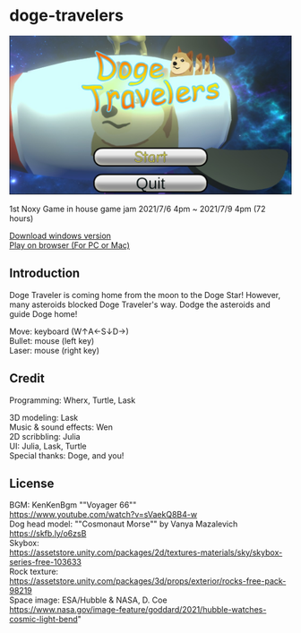 # doge-travelers
![alt text](https://raw.githubusercontent.com/lask3802/doge-travelers/main/menu.jpg)  

1st Noxy Game in house game jam 2021/7/6 4pm ~ 2021/7/9 4pm (72 hours)

[Download windows version](https://github.com/lask3802/doge-travelers/releases/download/v0.1/doge_travelers_standalone_rc.zip)  
[Play on browser (For PC or Mac)](https://doge-travelers.web.app/)  

## Introduction
Doge Traveler is coming home from the moon to the Doge Star! 
However, many asteroids blocked Doge Traveler's way. 
Dodge the asteroids and guide Doge home!

Move: keyboard (W↑A←S↓D→)  
Bullet: mouse (left key)   
Laser: mouse (right key)  

## Credit
Programming: Wherx, Turtle, Lask  
  
3D modeling: Lask  
Music & sound effects: Wen  
2D scribbling: Julia  
UI: Julia, Lask, Turtle  
Special thanks: Doge, and you!  


## License
BGM: KenKenBgm ""Voyager 66""   
https://www.youtube.com/watch?v=sVaekQ8B4-w  
Dog head model:  ""Cosmonaut Morse"" by Vanya Mazalevich  
https://skfb.ly/o6zsB  
Skybox:   
https://assetstore.unity.com/packages/2d/textures-materials/sky/skybox-series-free-103633  
Rock texture:  
https://assetstore.unity.com/packages/3d/props/exterior/rocks-free-pack-98219  
Space image: ESA/Hubble & NASA, D. Coe   
https://www.nasa.gov/image-feature/goddard/2021/hubble-watches-cosmic-light-bend"  